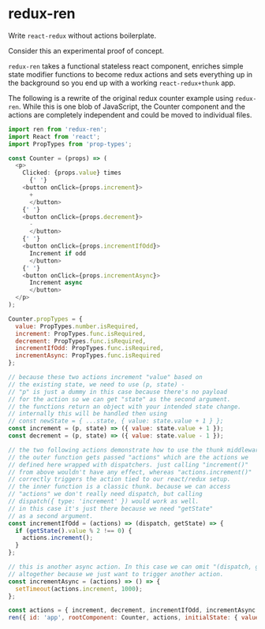 # redux-ren

Write `react-redux` without actions boilerplate.

Consider this an experimental proof of concept.

`redux-ren` takes a functional stateless react component, enriches simple state modifier functions to become redux actions and sets everything up in the background so you end up with a working `react-redux+thunk` app.

The following is a rewrite of the original redux counter example using `redux-ren`. While this is one blob of JavaScript, the Counter component and the actions are completely independent and could be moved to individual files.

```JavaScript
import ren from 'redux-ren';
import React from 'react';
import PropTypes from 'prop-types';

const Counter = (props) => (
  <p>
    Clicked: {props.value} times
      {' '}
    <button onClick={props.increment}>
      +
      </button>
    {' '}
    <button onClick={props.decrement}>
      -
      </button>
    {' '}
    <button onClick={props.incrementIfOdd}>
      Increment if odd
      </button>
    {' '}
    <button onClick={props.incrementAsync}>
      Increment async
      </button>
  </p>
);

Counter.propTypes = {
  value: PropTypes.number.isRequired,
  increment: PropTypes.func.isRequired,
  decrement: PropTypes.func.isRequired,
  incrementIfOdd: PropTypes.func.isRequired,
  incrementAsync: PropTypes.func.isRequired
};

// because these two actions increment "value" based on
// the existing state, we need to use (p, state) -
// "p" is just a dummy in this case because there's no payload
// for the action so we can get "state" as the second argument.
// the functions return an object with your intended state change.
// internally this will be handled then using
// const newState = { ...state, { value: state.value + 1 } };
const increment = (p, state) => ({ value: state.value + 1 });
const decrement = (p, state) => ({ value: state.value - 1 });

// the two following actions demonstrate how to use the thunk middleware.
// the outer function gets passed "actions" which are the actions we
// defined here wrapped with dispatchers. just calling "increment()"
// from above wouldn't have any effect, whereas "actions.increment()"
// correctly triggers the action tied to our react/redux setup.
// the inner function is a classic thunk. because we can access
// "actions" we don't really need dispatch, but calling
// dispatch({ type: 'increment' }) would work as well.
// in this case it's just there because we need "getState"
// as a second argument.
const incrementIfOdd = (actions) => (dispatch, getState) => {
  if (getState().value % 2 !== 0) {
    actions.increment();
  }
};

// this is another async action. In this case we can omit "(dispatch, getState)"
// altogether because we just want to trigger another action.
const incrementAsync = (actions) => () => {
  setTimeout(actions.increment, 1000);
};

const actions = { increment, decrement, incrementIfOdd, incrementAsync };
ren({ id: 'app', rootComponent: Counter, actions, initialState: { value: 0 } });
```
